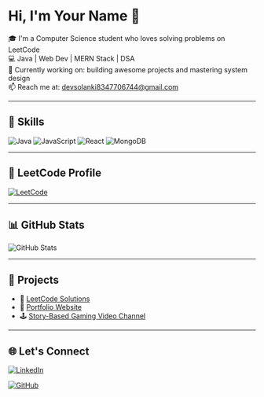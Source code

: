 # Hi, I'm Your Name 👋

🎓 I'm a Computer Science student who loves solving problems on LeetCode  
💻 Java | Web Dev | MERN Stack | DSA  
🎯 Currently working on: building awesome projects and mastering system design  
📫 Reach me at: devsolanki8347706744@gmail.com

---

## 🚀 Skills
![Java](https://img.shields.io/badge/Java-ED8B00?style=for-the-badge&logo=java&logoColor=white)
![JavaScript](https://img.shields.io/badge/JavaScript-F7DF1E?style=for-the-badge&logo=javascript&logoColor=black)
![React](https://img.shields.io/badge/React-20232A?style=for-the-badge&logo=react&logoColor=61DAFB)
![MongoDB](https://img.shields.io/badge/MongoDB-4EA94B?style=for-the-badge&logo=mongodb&logoColor=white)

---

## 🧠 LeetCode Profile
[![LeetCode](https://img.shields.io/badge/LeetCode-orange?style=for-the-badge&logo=leetcode&logoColor=white)](https://leetcode.com/devsolanki8347706744/)

---

## 📊 GitHub Stats
![GitHub Stats](https://github-readme-stats.vercel.app/api?username=your-username&show_icons=true&theme=radical)

---

## 📌 Projects
- 🎯 [LeetCode Solutions](https://github.com/your-username/leetcode-solutions)
- 🧰 [Portfolio Website](https://your-username.github.io)
- 🕹️ [Story-Based Gaming Video Channel](https://www.youtube.com/@DoryLusGaMer)

---

## 🌐 Let's Connect
[![LinkedIn](https://img.shields.io/badge/LinkedIn-blue?style=for-the-badge&logo=linkedin)](https://linkedin.com/in/dev-solanki-603a60246)

[![GitHub](https://img.shields.io/badge/GitHub-black?style=for-the-badge&logo=github)](https://github.com/Dev-Solanki-6744)
